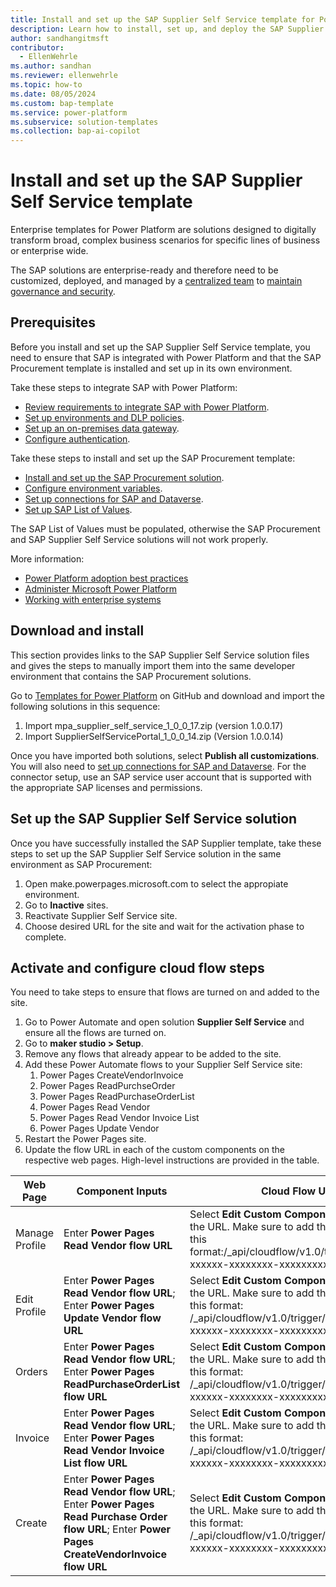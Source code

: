 ```yaml
---
title: Install and set up the SAP Supplier Self Service template for Power Platform
description: Learn how to install, set up, and deploy the SAP Supplier Self Service template for Microsoft Power Platform.
author: sandhangitmsft
contributor:
  - EllenWehrle
ms.author: sandhan
ms.reviewer: ellenwehrle
ms.topic: how-to
ms.date: 08/05/2024
ms.custom: bap-template
ms.service: power-platform
ms.subservice: solution-templates
ms.collection: bap-ai-copilot
---
```


# Install and set up the SAP Supplier Self Service template

Enterprise templates for Power Platform are solutions designed to digitally transform broad, complex business scenarios for specific lines of business or enterprise wide.

The SAP solutions are enterprise-ready and therefore need to be customized, deployed, and managed by a [centralized team](/power-platform/guidance/adoption/delivery-models#centralized) to [maintain governance and security](/power-platform/guidance/adoption/admin-best-practices).

## Prerequisites

Before you install and set up the SAP Supplier Self Service template, you need to ensure that SAP is integrated with Power Platform and that the SAP Procurement template is installed and set up in its own environment.

Take these steps to integrate SAP with Power Platform:

- [Review requirements to integrate SAP with Power Platform](/sap-procurement/administer/requirements).
- [Set up environments and DLP policies](/sap-procurement/administer/set-up-connections).
- [Set up an on-premises data gateway](/sap-procurement/administer/set-up-gateway).
- [Configure authentication](/sap-procurement/administer/configure-authentication).

Take these steps to install and set up the SAP Procurement template:

- [Install and set up the SAP Procurement solution](/sap-procurement/administer/install).
- [Configure environment variables](/sap-procurement/administer/configure-environment-variables).
- [Set up connections for SAP and Dataverse](/sap-procurement/administer/set-up-connections).
- [Set up SAP List of Values](/sap-procurement/administer/apply-seed-data#apply-saps-list-of-values).

The SAP List of Values must be populated, otherwise the SAP Procurement and SAP Supplier Self Service solutions will not work properly.

More information:

- [Power Platform adoption best practices](/power-platform/guidance/adoption/methodology)
- [Administer Microsoft Power Platform](/power-platform/admin/admin-documentation)
- [Working with enterprise systems](/power-apps/guidance/planning/enterprise-systems)

## Download and install

This section provides links to the SAP Supplier Self Service solution files and gives the steps to manually import them into the same developer environment that contains the SAP Procurement solutions.

Go to [Templates for Power Platform](https://github.com/microsoft/Templates-for-Power-Platform) on GitHub and download and import the following solutions in this sequence:

1. Import mpa_supplier_self_service_1_0_0_17.zip (version 1.0.0.17)
1. Import SupplierSelfServicePortal_1_0_0_14.zip  (Version 1.0.0.14)

Once you have imported both solutions, select **Publish all customizations**. You will also need to [set up connections for SAP and Dataverse](sap-procurement/administer/set-up-connections). For the connector setup, use an SAP service user account that is supported with the appropriate SAP licenses and permissions.

## Set up the SAP Supplier Self Service solution

Once you have successfully installed the SAP Supplier template, take these steps to set up the SAP Supplier Self Service solution in the same environment as SAP Procurement:

1. Open make.powerpages.microsoft.com to select the appropiate environment.
1. Go to **Inactive** sites.
1. Reactivate Supplier Self Service site.
1. Choose desired URL for the site and wait for the activation phase to complete.

## Activate and configure cloud flow steps

You need to take steps to ensure that flows are turned on and added to the site.

1. Go to Power Automate and open solution **Supplier Self Service** and ensure all the flows are turned on.
1. Go to **maker studio > Setup**.
1. Remove any flows that already appear to be added to the site.
1. Add these Power Automate flows to your Supplier Self Service site:
    1. Power Pages CreateVendorInvoice
    1. Power Pages ReadPurchseOrder
    1. Power Pages ReadPurchaseOrderList
    1. Power Pages Read Vendor
    1. Power Pages Read Vendor Invoice List
    1. Power Pages Update Vendor
1. Restart the Power Pages site.
1. Update the flow URL in each of the custom components on the respective web pages. High-level instructions are provided in the table.

| Web Page  | Component Inputs  | Cloud Flow URLs  |
|----------------|--------------------------------------|----------------------------------|
| Manage Profile | Enter **Power Pages Read Vendor flow URL** | Select **Edit Custom Component** and update the URL. Make sure to add the partial URL in this format:/_api/cloudflow/v1.0/trigger/xxxxxxxxx-xxxxxx-xxxxxxxx-xxxxxxxxxxxx. Select **Done**  |
| Edit Profile   | Enter **Power Pages Read Vendor flow URL**; Enter **Power Pages Update Vendor flow URL**   | Select **Edit Custom Component** and update the URL. Make sure to add the partial URL in this format: /_api/cloudflow/v1.0/trigger/xxxxxxxxx-xxxxxx-xxxxxxxx-xxxxxxxxxxxx. Select **Done**  |
| Orders         | Enter **Power Pages Read Vendor flow URL**; Enter **Power Pages ReadPurchaseOrderList flow URL**     | Select **Edit Custom Component** and update the URL. Make sure to add the partial URL in this format: /_api/cloudflow/v1.0/trigger/xxxxxxxxx-xxxxxx-xxxxxxxx-xxxxxxxxxxxx. Select **Done**  |
| Invoice        | Enter **Power Pages Read Vendor flow URL**; Enter **Power Pages Read Vendor Invoice List flow URL**   | Select **Edit Custom Component** and update the URL. Make sure to add the partial URL in this format: /_api/cloudflow/v1.0/trigger/xxxxxxxxx-xxxxxx-xxxxxxxx-xxxxxxxxxxxx. Select **Done**  |
| Create         | Enter **Power Pages Read Vendor flow URL**; Enter **Power Pages Read Purchase Order flow URL**; Enter **Power Pages CreateVendorInvoice flow URL** | Select **Edit Custom Component** and update the URL. Make sure to add the partial URL in this format: /_api/cloudflow/v1.0/trigger/xxxxxxxxx-xxxxxx-xxxxxxxx-xxxxxxxxxxxx. Select **Done**  |